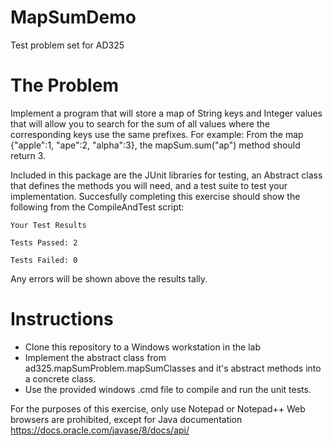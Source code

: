 # MapSumDemo
Test problem set for AD325

# The Problem

Implement a program that will store a map of String keys and Integer values that will allow you to search for the sum of all values where the corresponding keys use the same prefixes. 
For example:
From the map {"apple":1, "ape":2, "alpha":3}, the mapSum.sum("ap") method should return 3.

Included in this package are the JUnit libraries for testing, an Abstract class that defines the methods you will need, and a test suite 
to test your implementation. Succesfully completing this exercise should show the following from the CompileAndTest script: 

`Your Test Results`

`Tests Passed: 2`

`Tests Failed: 0`

Any errors will be shown above the results tally. 

# Instructions
- Clone this repository to a Windows workstation in the lab
- Implement the abstract class from ad325.mapSumProblem.mapSumClasses and it's abstract methods into a concrete class. 
- Use the provided windows .cmd file to compile and run the unit tests. 

For the purposes of this exercise, only use Notepad or Notepad++
Web browsers are prohibited, except for Java documentation
https://docs.oracle.com/javase/8/docs/api/

